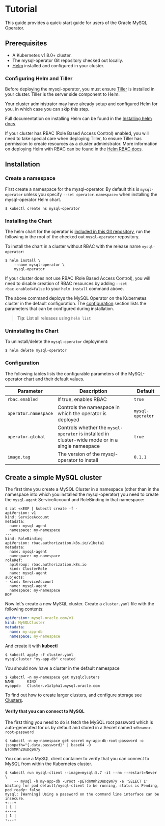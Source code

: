 # Tutorial

This guide provides a quick-start guide for users of the Oracle MySQL Operator.

## Prerequisites

* A Kubernetes v1.8.0+ cluster.
* The mysql-operator Git repository checked out locally.
* [Helm](https://github.com/kubernetes/helm) installed and configured in your cluster.

### Configuring Helm and Tiller

Before deploying the mysql-operator, you must ensure [Tiller](https://github.com/kubernetes/helm)
is installed in your cluster. Tiller is the server side component to Helm.

Your cluster administrator may have already setup and configured Helm for you,
in which case you can skip this step.

Full documentation on installing Helm can be found in the [Installing helm docs](https://github.com/kubernetes/helm/blob/master/docs/install.md).

If your cluster has RBAC (Role Based Access Control) enabled, you will need to
take special care when deploying Tiller, to ensure Tiller has permission to
create resources as a cluster administrator. More information on deploying Helm
with RBAC can be found in the [Helm RBAC docs](https://github.com/kubernetes/helm/blob/master/docs/rbac.md).

## Installation

### Create a namespace

First create a namespace for the mysql-operator. By default this is
`mysql-operator` unless you specify `--set operator.namespace=` when installing
the mysql-operator Helm chart.

```console
$ kubectl create ns mysql-operator
```

### Installing the Chart

The helm chart for the operator is [included in this Git repository](../mysql-operator),
run the following in the root of the checked out `mysql-operator` repository.

To install the chart in a cluster without RBAC with the release name `mysql-operator`:

```console
$ helm install \
    --name mysql-operator \
    mysql-operator
```

If your cluster does not use RBAC (Role Based Access Control), you will need to
disable creation of RBAC resources by adding `--set rbac.enabled=false` to your
`helm install` command above.

The above command deploys the MySQL Operator on the Kubernetes cluster in the
default configuration. The [configuration](#configuration) section lists the
parameters that can be configured during installation.

> **Tip**: List all releases using `helm list`

### Uninstalling the Chart

To uninstall/delete the `mysql-operator` deployment:

```console
$ helm delete mysql-operator
```

### Configuration

The following tables lists the configurable parameters of the MySQL-operator
chart and their default values.

Parameter | Description | Default
--------- | ----------- | -------
`rbac.enabled` | If true, enables RBAC | `true`
`operator.namespace` | Controls the namespace in which the operator is deployed | `mysql-operator`
`operator.global` | Controls whether the `mysql-operator` is installed in cluster-wide mode or in a single namespace | `true`
`image.tag` | The version of the mysql-operator to install | `0.1.1`

## Create a simple MySQL cluster

The first time you create a MySQL Cluster in a namespace (other than in the
namespace into which you installed the mysql-operator) you need to create the
`mysql-agent` ServiceAccount and RoleBinding in that namespace:

```console
$ cat <<EOF | kubectl create -f -
apiVersion: v1
kind: ServiceAccount
metadata:
  name: mysql-agent
  namespace: my-namespace
---
kind: RoleBinding
apiVersion: rbac.authorization.k8s.io/v1beta1
metadata:
  name: mysql-agent
  namespace: my-namespace
roleRef:
  apiGroup: rbac.authorization.k8s.io
  kind: ClusterRole
  name: mysql-agent
subjects:
- kind: ServiceAccount
  name: mysql-agent
  namespace: my-namespace
EOF
```

Now let's create a new MySQL cluster. Create a `cluster.yaml` file with the following contents:

```yaml
apiVersion: mysql.oracle.com/v1
kind: MySQLCluster
metadata:
  name: my-app-db
  namespace: my-namespace
```

And create it with **kubectl**

```console
$ kubectl apply -f cluster.yaml
mysqlcluster "my-app-db" created
```

You should now have a cluster in the default namespace

```console
$ kubectl -n my-namespace get mysqlclusters
NAME      KIND
myappdb   Cluster.v1alpha1.mysql.oracle.com
```

To find out how to create larger clusters, and configure storage see [Clusters](user/clusters.md#clusters).

#### Verify that you can connect to MySQL

The first thing you need to do is fetch the MySQL root password which is
auto-generated for us by default and stored in a Secret named `<dbname>-root-password`

```console
$ kubectl -n my-namespace get secret my-app-db-root-password -o jsonpath="{.data.password}" | base64 -D
ETdmMKh2UuDq9m7y
```

You can use a MySQL client container to verify that you can connect to MySQL
from within the Kubernetes cluster.

```console
$ kubectl run mysql-client --image=mysql:5.7 -it --rm --restart=Never \
    -- mysql -h my-app-db -uroot -pETdmMKh2UuDq9m7y -e 'SELECT 1'
Waiting for pod default/mysql-client to be running, status is Pending, pod ready: false
mysql: [Warning] Using a password on the command line interface can be insecure.
+---+
| 1 |
+---+
| 1 |
+---+
```
